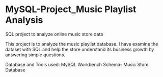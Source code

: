 # MySQL-Project_Music Playlist Analysis

SQL project to analyze online music store data

This project is to analyze the music playlist database. I have examine the dataset with SQL and help the store understand its business growth by answering simple questions.

Database and Tools used:
MySQL Workbench
Schema- Music Store Database

